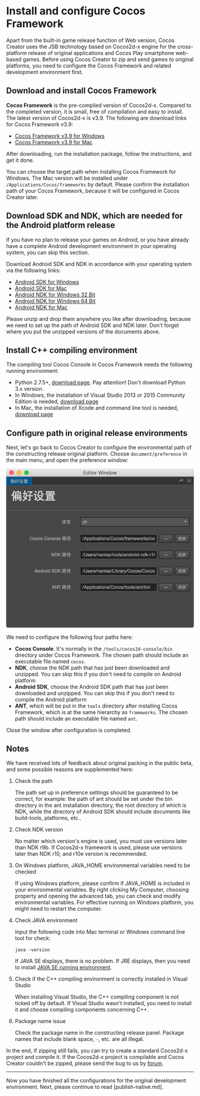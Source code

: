 # Install and configure Cocos Framework

Apart from the built-in game release function of Web version, Cocos Creator uses the JSB technology based on Cocos2d-x engine for the cross-platform release of original applications and Cocos Play smartphone web-based games. Before using Cocos Creator to zip and send games to original platforms, you need to configure the Cocos Framework and related development environment first.

## Download and install Cocos Framework

**Cocos Framework** is the pre-compiled version of Cocos2d-x. Compared to the completed version, it is small, free of compilation and easy to install. The latest version of Cocos2d-x is v3.9. The following are download links for Cocos Framework v3.9:

- [Cocos Framework v3.9 for Windows](http://cocostudio.download.appget.cn/Cocos/CocosStore/CocosFramework-V3.9-Windows.exe)
- [Cocos Framework v3.9 for Mac](http://cocostudio.download.appget.cn/Cocos/CocosStore/CocosFramework-V3.9-Mac.pkg)

After downloading, run the installation package, follow the instructions, and get it done.

You can choose the target path when installing Cocos Framework for Windows. The Mac version will be installed under `/Applications/Cocos/frameworks` by default. Please confirm the installation path of your Cocos Framework, because it will be configured in Cocos Creator later.

## Download SDK and NDK, which are needed for the Android platform release

If you have no plan to release your games on Android, or you have already have a complete Android development environment in your operating system, you can skip this section.

Download Android SDK and NDK in accordance with your operating system via the following links:

- [Android SDK for Windows](http://cocostudio.download.appget.cn/Cocos/CocosStore/Android-SDK-Windows.zip)
- [Android SDK for Mac](http://cocostudio.download.appget.cn/Cocos/CocosStore/android22-sdk-macosx.zip)
- [Android NDK for Windows 32 Bit](http://cocostudio.download.appget.cn/Cocos/CocosStore/android-ndk-r10d-windows-x86.zip)
- [Android NDK for Windows 64 Bit](http://cocostudio.download.appget.cn/Cocos/CocosStore/android-ndk-r10e-Windows.zip)
- [Android NDK for Mac](http://cocostudio.download.appget.cn/Cocos/CocosStore/android-ndk-r10e-macosx.zip)

Please unzip and drop them anywhere you like after downloading, because we need to set up the path of Android SDK and NDK later. Don't forget where you put the unzipped versions of the documents above.

## Install C++ compiling environment

The compiling tool Cocos Console in Cocos Framework needs the following running environment:

- Python 2.7.5+, [download page](https://www.python.org/downloads/). Pay attention! Don't download Python 3.x version.
- In Windows, the installation of Visual Studio 2013 or 2015 Community Edition is needed, [download page](https://www.visualstudio.com/downloads/download-visual-studio-vs)
- In Mac, the installation of Xcode and command line tool is needed, [download page](https://developer.apple.com/xcode/download/)

## Configure path in original release environments

Next, let's go back to Cocos Creator to configure the environmental path of the constructing release original platform. Choose `document/preference` in the main menu, and open the preference window:

![preference](cocos-framework/preference.png)

We need to configure the following four paths here:

- **Cocos Console**. It's normally in the `/tools/cocos2d-console/bin` directory under Cocos Framework. The chosen path should include an executable file named `cocos`.
- **NDK**, choose the NDK path that has just been downloaded and unzipped. You can skip this if you don't need to compile on Android platform
- **Android SDK**, choose the Android SDK path that has just been downloaded and unzipped. You can skip this if you don't need to compile the Android platform
- **ANT**, which will be put in the `tools` directory after installing Cocos Framework, which is at the same hierarchy as `frameworks`. The chosen path should include an executable file named `ant`.

Close the window after configuration is completed.

## Notes

We have received lots of feedback about original packing in the public beta, and some possible reasons are supplemented here:

1. Check the path

    The path set up in preference settings should be guaranteed to be correct, for example: the path of ant should be set under the bin directory in the ant installation directory, the root directory of which is NDK, while the directory of Android SDK should include documents like build-tools, platforms, etc..

2. Check NDK version

    No matter which version's engine is used, you must use versions later than NDK r9b. If Cocos2d-x framework is used, please use versions later than NDK r10, and r10e version is recommended.

3. On Windows platform, JAVA_HOME environmental variables need to be checked

    If using Windows platform, please confirm if JAVA_HOME is included in your environmental variables. By right clicking My Computer, choosing property and opening the advanced tab, you can check and modify environmental variables. For effective running on Windows platform, you might need to restart the computer.

4. Check JAVA environment

    Input the following code into Mac terminal or Windows command line tool for check:

    ```
    java -version
    ```

    If JAVA SE displays, there is no problem. If JRE displays, then you need to install [JAVA SE running environment](http://www.oracle.com/technetwork/java/javase/downloads/index.html).

5. Check if the C++ compiling environment is correctly installed in Visual Studio
    
    When installing Visual Studio, the C++ compiling component is not ticked off by default. If Visual Studio wasn't installed, you need to install it and choose compiling components concerning C++.

6. Package name issue

    Check the package name in the constructing release panel. Package names that include blank space, `-`, etc. are all illegal.

In the end, if zipping still fails, you can try to create a standard Cocos2d-x project and compile it. If the Cocos2d-x project is compilable and Cocos Creator couldn't be zipped, please send the bug to us by [forum](http://www.cocoachina.com/bbs/thread.php?fid-71.html).

---

Now you have finished all the configurations for the original development environment. Next, please continue to read [publish-native.md].



